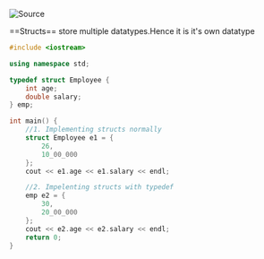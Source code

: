 ![Source](https://www.youtube.com/watch?v=jCfR7CFlzts&list=PLu0W_9lII9agpFUAlPFe_VNSlXW5uE0YL&index=14&pp=iAQB)

==Structs== store multiple datatypes.Hence it is it's own datatype


```cpp
#include <iostream>

using namespace std;

typedef struct Employee {
	int age;
	double salary;
} emp;

int main() {
	//1. Implementing structs normally
	struct Employee e1 = {
		26,
		10_00_000
	};
	cout << e1.age << e1.salary << endl;

	//2. Impelenting structs with typedef
	emp e2 = {
		30,
		20_00_000
	};
	cout << e2.age << e2.salary << endl;
	return 0;
}
```
